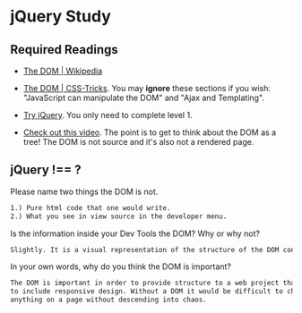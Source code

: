 # jQuery Study

## Required Readings

-   [The DOM | Wikipedia](https://en.wikipedia.org/wiki/Document_Object_Model)

-   [The DOM | CSS-Tricks](https://css-tricks.com/dom/). You may **ignore**
    these sections if you wish: "JavaScript can manipulate the DOM" and "Ajax
    and Templating".

-   [Try jQuery](http://try.jquery.com/). You only need to complete level 1.

-   [Check out this video](https://www.youtube.com/watch?v=n1cKlKM3jYI). The
point is to get to think about the DOM as a tree! The DOM is not source and
it's also not a rendered page.

## jQuery !== ?

Please name two things the DOM is not.

```md
1.) Pure html code that one would write.
2.) What you see in view source in the developer menu.
```

Is the information inside your Dev Tools the DOM? Why or why not?

```md
Slightly. It is a visual representation of the structure of the DOM concept.
```

In your own words, why do you think the DOM is important?

```md
The DOM is important in order to provide structure to a web project that needs
to include responsive design. Without a DOM it would be difficult to change
anything on a page without descending into chaos.
```
